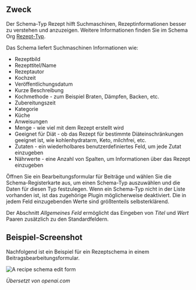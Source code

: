 <!-- Filename: J5.x:Schema_org/Type_Recipe_-_Using_Recipe_Plugin / Display title: Schema.org - Rezept -->

## Zweck

Der Schema-Typ Rezept hilft Suchmaschinen, Rezeptinformationen besser zu verstehen und anzuzeigen. Weitere Informationen finden Sie im Schema Org [Rezept-Typ](https://schema.org/Recipe).

Das Schema liefert Suchmaschinen Informationen wie:

- Rezeptbild
- Rezepttitel/Name
- Rezeptautor
- Kochzeit
- Veröffentlichungsdatum
- Kurze Beschreibung
- Kochmethode - zum Beispiel Braten, Dämpfen, Backen, etc.
- Zubereitungszeit
- Kategorie
- Küche
- Anweisungen
- Menge - wie viel mit dem Rezept erstellt wird
- Geeignet für Diät - ob das Rezept für bestimmte Diäteinschränkungen geeignet ist, wie kohlenhydratarm, Keto, milchfrei, etc.
- Zutaten - ein wiederholbares benutzerdefiniertes Feld, um jede Zutat einzugeben
- Nährwerte - eine Anzahl von Spalten, um Informationen über das Rezept einzugeben

Öffnen Sie ein Bearbeitungsformular für Beiträge und wählen Sie die Schema-Registerkarte aus, um einen Schema-Typ auszuwählen und die Daten für diesen Typ festzulegen. Wenn ein Schema-Typ nicht in der Liste vorhanden ist, ist das zugehörige Plugin möglicherweise deaktiviert. Die in jedem Feld einzugebenden Werte sind größtenteils selbsterklärend.

Der Abschnitt *Allgemeines Feld* ermöglicht das Eingeben von *Titel* und *Wert* Paaren zusätzlich zu den Standardfeldern.

## Beispiel-Screenshot

Nachfolgend ist ein Beispiel für ein Rezeptschema in einem Beitragsbearbeitungsformular.

![A recipe schema edit form](../../../en/images/schemas/edit-schema-recipe.png)

*Übersetzt von openai.com*

